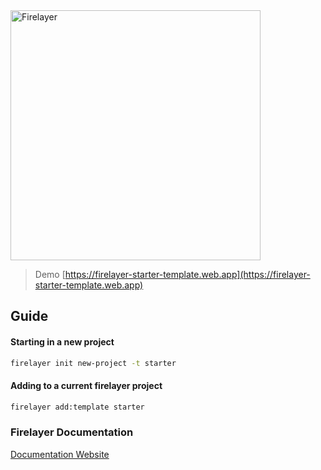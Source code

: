 <a href="https://firelayer.io/">
  <img src="https://user-images.githubusercontent.com/3942799/78354854-884c2780-75a4-11ea-9882-a716e2095e98.png" alt="Firelayer" width="400" />
</a>

<br/>

> Demo [https://firelayer-starter-template.web.app](https://firelayer-starter-template.web.app)

## Guide

#### Starting in a new project
```sh
firelayer init new-project -t starter
```

#### Adding to a current firelayer project
```sh
firelayer add:template starter
```

### Firelayer Documentation

[Documentation Website](https://firelayer.io)

